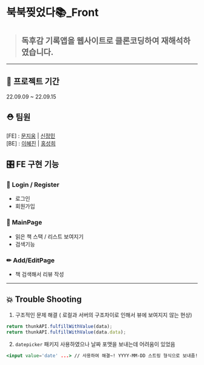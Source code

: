 # 북북찢었다📚_Front

> ## 독후감 기록앱을 웹사이트로 클론코딩하여 재해석하였습니다.

---

## 📆 프로젝트 기간

22.09.09 ~ 22.09.15

## ⛑ 팀원

[FE] : [문지웅](https://github.com/woongsnote) | [신정민](https://github.com/MIINII)  
[BE] : [이혜진](https://github.com/Hiluxy) | [홍성희](https://github.com/sungheeHong)

## 🎛 **FE 구현 기능**

### 🔑 **Login / Register**

- 로그인
- 회원가입

### 📄 **MainPage**

- 읽은 책 스택 / 리스트 보여지기
- 검색기능

### ✏ **Add/EditPage**

- 책 검색해서 리뷰 작성

---

## 💥 **Trouble** Shooting

1.  구조적인 문제 해결 ( 로컬과 서버의 구조차이로 인해서 뷰에 보여지지 않는 현상)

```jsx
return thunkAPI.fulfillWithValue(data);
return thunkAPI.fulfillWithValue(data.data);
```

2. `datepicker` 패키지 사용하였으나 날짜 포맷을 보내는데 어려움이 있었음

```jsx
<input value='date' ...> // 사용하여 해결~! YYYY-MM-DD 스트링 형식으로 보내줌!
```
